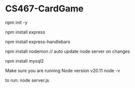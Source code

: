 # CS467-CardGame

npm init -y

npm install express

npm install express-handlebars

npm install nodemon         // auto update node server on changes

npm install mysql2

Make sure you are running Node version v20.11
node -v

to run:
node server.js